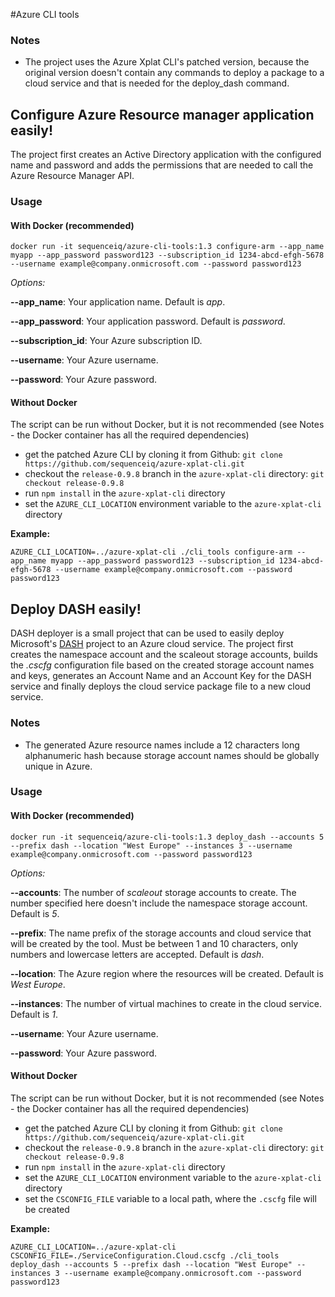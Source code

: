 #Azure CLI tools

### Notes

- The project uses the Azure Xplat CLI's patched version, because the original version doesn't contain any commands to deploy a package to a cloud service and that is needed for the deploy_dash command.

## Configure Azure Resource manager application easily!

The project first creates an Active Directory application with the configured name and password and adds the permissions that are needed to call the Azure Resource Manager API.

### Usage

#### With Docker (recommended)

```
docker run -it sequenceiq/azure-cli-tools:1.3 configure-arm --app_name myapp --app_password password123 --subscription_id 1234-abcd-efgh-5678 --username example@company.onmicrosoft.com --password password123
```

*Options:*

**--app_name**: Your application name. Default is *app*.

**--app_password**: Your application password. Default is *password*.

**--subscription_id**: Your Azure subscription ID.

**--username**: Your Azure username.

**--password**: Your Azure password.

#### Without Docker

The script can be run without Docker, but it is not recommended (see Notes - the Docker container has all the required dependencies)

- get the patched Azure CLI by cloning it from Github: `git clone https://github.com/sequenceiq/azure-xplat-cli.git`
- checkout the `release-0.9.8` branch in the `azure-xplat-cli` directory: `git checkout release-0.9.8`
- run `npm install` in the `azure-xplat-cli` directory
- set the `AZURE_CLI_LOCATION` environment variable to the `azure-xplat-cli` directory

**Example:**

```
AZURE_CLI_LOCATION=../azure-xplat-cli ./cli_tools configure-arm --app_name myapp --app_password password123 --subscription_id 1234-abcd-efgh-5678 --username example@company.onmicrosoft.com --password password123
```

## Deploy DASH easily!

DASH deployer is a small project that can be used to easily deploy Microsoft's [DASH](https://github.com/MicrosoftDX/Dash) project to an Azure cloud service.
The project first creates the namespace account and the scaleout storage accounts, builds the *.cscfg* configuration file based on the created storage account names and keys, generates an Account Name and an Account Key for the DASH service and finally deploys the cloud service package file to a new cloud service.

### Notes

- The generated Azure resource names include a 12 characters long alphanumeric hash because storage account names should be globally unique in Azure.

### Usage

#### With Docker (recommended)

```
docker run -it sequenceiq/azure-cli-tools:1.3 deploy_dash --accounts 5 --prefix dash --location "West Europe" --instances 3 --username example@company.onmicrosoft.com --password password123
```

*Options:*

**--accounts**: The number of *scaleout* storage accounts to create. The number specified here doesn't include the namespace storage account. Default is *5*.

**--prefix**: The name prefix of the storage accounts and cloud service that will be created by the tool. Must be between 1 and 10 characters, only numbers and lowercase letters are accepted. Default is *dash*.

**--location**: The Azure region where the resources will be created. Default is *West Europe*.

**--instances**: The number of virtual machines to create in the cloud service. Default is *1*.

**--username**: Your Azure username.

**--password**: Your Azure password.

#### Without Docker

The script can be run without Docker, but it is not recommended (see Notes - the Docker container has all the required dependencies)

- get the patched Azure CLI by cloning it from Github: `git clone https://github.com/sequenceiq/azure-xplat-cli.git`
- checkout the `release-0.9.8` branch in the `azure-xplat-cli` directory: `git checkout release-0.9.8`
- run `npm install` in the `azure-xplat-cli` directory
- set the `AZURE_CLI_LOCATION` environment variable to the `azure-xplat-cli` directory
- set the `CSCONFIG_FILE` variable to a local path, where the `.cscfg` file will be created

**Example:**

```
AZURE_CLI_LOCATION=../azure-xplat-cli CSCONFIG_FILE=./ServiceConfiguration.Cloud.cscfg ./cli_tools deploy_dash --accounts 5 --prefix dash --location "West Europe" --instances 3 --username example@company.onmicrosoft.com --password password123
```
